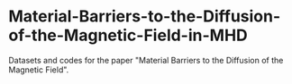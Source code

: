 # Material-Barriers-to-the-Diffusion-of-the-Magnetic-Field-in-MHD
Datasets and codes for the paper "Material Barriers to the Diffusion of the Magnetic Field".
